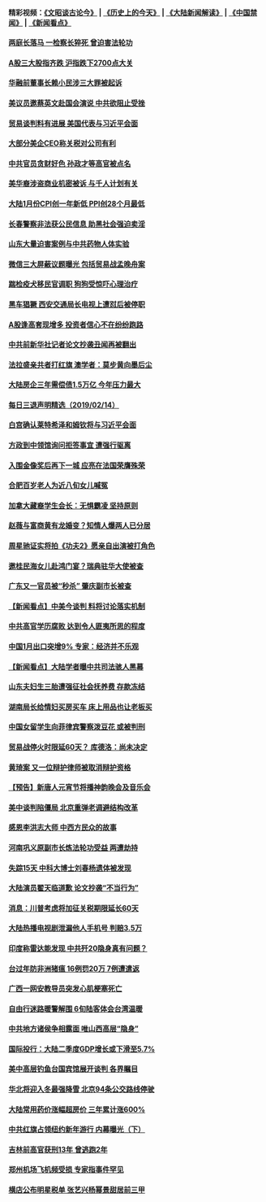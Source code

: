 #### 精彩视频：[《文昭谈古论今》](http://45.76.195.252/wenzhao) | [《历史上的今天》](http://45.76.195.252/today-in-history) | [《大陆新闻解读》](http://45.76.195.252/ntdtv-comedy) | [《中国禁闻》](http://45.76.195.252/ntdtv-news) | [《新闻看点》](http://45.76.195.252/news-insight) 

 #### [两庭长落马 一检察长猝死 曾迫害法轮功](../pages/nsc413/n11045056.md?t=02151237) 

#### [A股三大股指齐跌 沪指跌下2700点大关](../pages/nsc413/n11046901.md?t=02151237) 

#### [华融前董事长赖小民涉三大罪被起诉](../pages/nsc413/n11046919.md?t=02151237) 

#### [美议员邀蔡英文赴国会演说 中共欲阻止受挫](../pages/nsc413/n11046790.md?t=02151237) 

#### [贸易谈判料有进展 美国代表与习近平会面](../pages/nsc413/n11046943.md?t=02151237) 

#### [大部分美企CEO称关税对公司有利](../pages/nsc413/n11046799.md?t=02151237) 

#### [中共官员贪财好色 孙政才等高官被点名](../pages/nsc413/n11046748.md?t=02151237) 

#### [美华裔涉盗商业机密被诉 与千人计划有关](../pages/nsc413/n11045838.md?t=02151237) 

#### [大陆1月份CPI创一年新低 PPI创28个月最低](../pages/nsc413/n11046295.md?t=02151237) 

#### [长春警察非法获公民信息 助黑社会强迫卖淫](../pages/nsc413/n11046410.md?t=02151237) 

#### [山东大量迫害案例与中共药物人体实验](../pages/nsc413/n11045334.md?t=02151237) 

#### [微信三大屏蔽议题曝光 包括贸易战孟晚舟案](../pages/nsc413/n11046643.md?t=02151237) 

#### [踹检疫犬移民官调职 狗狗受惊吓心理治疗](../pages/nsc413/n11046399.md?t=02151237) 

#### [黑车猖獗 西安交通局长电视上遭怼后被停职](../pages/nsc413/n11046158.md?t=02151237) 

#### [A股逢高套现增多 投资者信心不在纷纷跑路](../pages/nsc413/n11046180.md?t=02151237) 

#### [中共前新华社记者论文抄袭丑闻再被翻出](../pages/nsc413/n11046117.md?t=02151237) 

#### [法拉盛亲共者打红旗 澳学者：莫步黄向墨后尘](../pages/nsc413/n11044321.md?t=02151237) 


#### [大陆房企三年需偿债1.5万亿 今年压力最大](../pages/nsc413/n11045762.md?t=02151237) 

#### [每日三退声明精选（2019/02/14）](../pages/nsc413/n11046141.md?t=02151237) 

#### [白宫确认莱特希泽和姆钦将与习近平会面](../pages/nsc413/n11045630.md?t=02151237) 

#### [方政到中领馆询问拒签事宜 遭强行驱离](../pages/nsc413/n11045588.md?t=02151237) 

#### [入围金像奖后再下一城 应亮在法国荣膺殊荣](../pages/nsc413/n11045701.md?t=02151237) 

#### [合肥百岁老人为近八旬女儿喊冤](../pages/nsc413/n11045460.md?t=02151237) 

#### [加拿大藏裔学生会长：无惧霸凌 坚持原则](../pages/nsc413/n11045532.md?t=02151237) 

#### [赵薇与富商黄有龙婚变？知情人爆两人已分居](../pages/nsc413/n11042957.md?t=02151237) 

#### [周星驰证实将拍《功夫2》愿亲自出演被打角色](../pages/nsc413/n11045482.md?t=02151237) 

#### [邀桂民海女儿赴鸿门宴？瑞典驻华大使被查](../pages/nsc413/n11045344.md?t=02151237) 

#### [广东又一官员被“秒杀” 肇庆副市长被查](../pages/nsc413/n11045485.md?t=02151237) 

#### [【新闻看点】中美今谈判 料将讨论落实机制](../pages/nsc413/n11045020.md?t=02151237) 

#### [中共高官学历腐败 达到令人匪夷所思的程度](../pages/nsc413/n11045364.md?t=02151237) 

#### [中国1月出口突增9% 专家：经济并不乐观](../pages/nsc413/n11045101.md?t=02151237) 

#### [【新闻看点】大陆学者曝中共司法骇人黑幕](../pages/nsc413/n11045249.md?t=02151237) 

#### [山东夫妇生三胎遭强征社会抚养费 存款冻结](../pages/nsc413/n11045317.md?t=02151237) 

#### [湖南局长给情妇买房买车 床上用品也让老板买](../pages/nsc413/n11045333.md?t=02151237) 

#### [中国女留学生向菲律宾警察泼豆花 或被判刑](../pages/nsc413/n11045199.md?t=02151237) 

#### [贸易战停火时限延60天？ 库德洛：尚未决定](../pages/nsc413/n11045299.md?t=02151237) 

#### [黄琦案 又一位辩护律师被取消辩护资格](../pages/nsc413/n11045278.md?t=02151237) 

#### [【预告】新唐人元宵节将播神韵晚会及音乐会](../pages/nsc413/n11043038.md?t=02151237) 

#### [美中谈判陷僵局 北京重弹老调避结构改革](../pages/nsc413/n11045171.md?t=02151237) 

#### [感恩李洪志大师 中西方民众的故事](../pages/nsc413/n11042473.md?t=02151237) 

#### [河南巩义原副市长炼法轮功受益 两遭劫持](../pages/nsc413/n11044815.md?t=02151237) 

#### [失踪15天 中科大博士刘春杨遗体被发现](../pages/nsc413/n11044153.md?t=02151237) 

#### [大陆演员翟天临道歉 论文抄袭“不当行为”](../pages/nsc413/n11044437.md?t=02151237) 


#### [消息：川普考虑将加征关税期限延长60天](../pages/nsc413/n11044512.md?t=02151237) 

#### [大陆热播电视剧泄漏他人手机号 判赔3.5万](../pages/nsc413/n11044216.md?t=02151237) 

#### [印度称雷达能发现 中共歼20隐身真有问题？](../pages/nsc413/n11044278.md?t=02151237) 

#### [台过年防非洲猪瘟 16例罚20万 7例遭遣返](../pages/nsc413/n11044214.md?t=02151237) 

#### [广西一网安教导员突发心肌梗塞死亡](../pages/nsc413/n11043978.md?t=02151237) 

#### [自由行迷路暖警解围 6旬陆客体会台湾温暖](../pages/nsc413/n11044076.md?t=02151237) 

#### [中共地方诸侯争相露面 唯山西高层“隐身”](../pages/nsc413/n11043755.md?t=02151237) 

#### [国际投行：大陆二季度GDP增长或下滑至5.7%](../pages/nsc413/n11043495.md?t=02151237) 

#### [美中高层钓鱼台国宾馆展开谈判 各界瞩目](../pages/nsc413/n11043715.md?t=02151237) 

#### [华北将迎入冬最强降雪 北京94条公交路线停驶](../pages/nsc413/n11043587.md?t=02151237) 

#### [大陆常用药价涨幅超房价 三年累计涨600%](../pages/nsc413/n11042769.md?t=02151237) 

#### [中共红旗占领纽约新年游行 内幕曝光（下）](../pages/nsc413/n11042637.md?t=02151237) 

#### [吉林前高官获刑13年 曾逃跑2年](../pages/nsc413/n11043610.md?t=02151237) 

#### [郑州机场飞机频受损 专家指事件罕见](../pages/nsc413/n11043459.md?t=02151237) 

#### [横店公布明星税单 张艺兴杨幂景甜居前三甲](../pages/nsc413/n11043199.md?t=02151237) 

